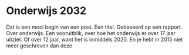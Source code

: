 # Onderwijs 2032

Dat is een mooi begin van een post. Een titel. Gebaseerd op een rapport. Over onderwijs. Een vooruitblik, over hoe het onderwijs er over 17 jaar uitziet. Of over 12 jaar, want het is inmiddels 2020. En je hebt in 2015 niet meer geschreven dan deze 
<!--stackedit_data:
eyJoaXN0b3J5IjpbMTE4MjA2NzExMV19
-->